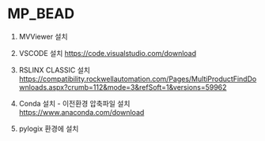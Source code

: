 # MP_BEAD

1. MVViewer  설치
   
3. VSCODE 설치
https://code.visualstudio.com/download
4. RSLINX CLASSIC 설치
https://compatibility.rockwellautomation.com/Pages/MultiProductFindDownloads.aspx?crumb=112&mode=3&refSoft=1&versions=59962
6. Conda 설치 - 이전환경 압축파일 설치
https://www.anaconda.com/download
8. pylogix 환경에 설치
    
